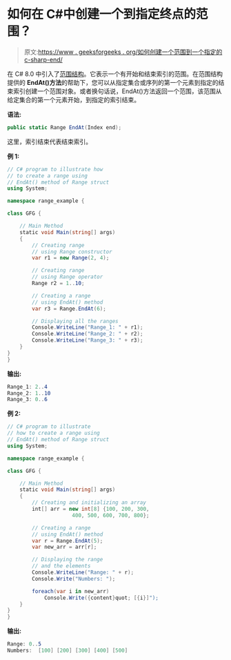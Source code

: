 # 如何在 C#中创建一个到指定终点的范围？

> 原文:[https://www . geeksforgeeks . org/如何创建一个范围到一个指定的 c-sharp-end/](https://www.geeksforgeeks.org/how-to-create-a-range-to-a-specified-end-in-c-sharp/)

在 C# 8.0 中引入了[范围结构](https://www.geeksforgeeks.org/range-structure-in-c-sharp-8-0/)。它表示一个有开始和结束索引的范围。在范围结构提供的 **EndAt()方法**的帮助下，您可以从指定集合或序列的第一个元素到指定的结束索引创建一个范围对象。或者换句话说，EndAt()方法返回一个范围，该范围从给定集合的第一个元素开始，到指定的索引结束。

**语法:**

```cs
public static Range EndAt(Index end);
```

这里，索引结束代表结束索引。

**例 1:**

```cs
// C# program to illustrate how
// to create a range using
// EndAt() method of Range struct
using System;

namespace range_example {

class GFG {

    // Main Method 
    static void Main(string[] args)
    {
        // Creating range
        // using Range constructor
        var r1 = new Range(2, 4);

        // Creating range
        // using Range operator
        Range r2 = 1..10;

        // Creating a range
        // using EndAt() method
        var r3 = Range.EndAt(6);

        // Displaying all the ranges
        Console.WriteLine("Range_1: " + r1);
        Console.WriteLine("Range_2: " + r2);
        Console.WriteLine("Range_3: " + r3);
    }
}
}
```

**输出:**

```cs
Range_1: 2..4
Range_2: 1..10
Range_3: 0..6

```

**例 2:**

```cs
// C# program to illustrate
// how to create a range using
// EndAt() method of Range struct
using System;

namespace range_example {

class GFG {

    // Main Method
    static void Main(string[] args)
    {
        // Creating and initializing an array
        int[] arr = new int[8] {100, 200, 300, 
                     400, 500, 600, 700, 800};

        // Creating a range
        // using EndAt() method
        var r = Range.EndAt(5);
        var new_arr = arr[r];

        // Displaying the range
        // and the elements
        Console.WriteLine("Range: " + r);
        Console.Write("Numbers: ");

        foreach(var i in new_arr)
            Console.Write({content}quot; [{i}]");
    }
}
}
```

**输出:**

```cs
Range: 0..5
Numbers:  [100] [200] [300] [400] [500]

```